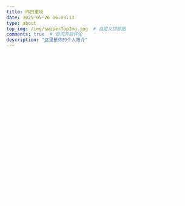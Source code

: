 ```yaml
---
title: 昨日重现
date: 2025-05-26 16:03:13
type: about
top_img: /img/swiperTopImg.jpg  # 自定义顶部图
comments: true  # 是否开启评论
description: "这里是你的个人简介"
---
```


<style>
/* 瀑布流样式 */
.waterfall-container {
  width: 100%;
  max-width: 1200px;
  margin: 0 auto;
  padding: 20px;
  box-sizing: border-box;
}

.waterfall-grid {
  position: relative;
  width: 100%;
}

.waterfall-item {
  background: rgba(255, 255, 255, 0.1);
  border-radius: 12px;
  overflow: hidden;
  box-shadow: 0 8px 32px rgba(0, 0, 0, 0.1);
  backdrop-filter: blur(10px);
  border: 2px solid transparent;
  transition: all 0.6s cubic-bezier(0.25, 0.46, 0.45, 0.94);
  opacity: 0;
  transform: translateY(80px) scale(0.8) rotateX(15deg);
  position: absolute;
  cursor: pointer;
  visibility: hidden; /* 初始隐藏，防止未定位时显示 */
}

.waterfall-item.visible {
  opacity: 1;
  transform: translateY(0) scale(1) rotateX(0deg);
  visibility: visible; /* 定位完成后显示 */
  box-shadow: 0 25px 50px rgba(0, 0, 0, 0.3),
              0 0 0 2px rgba(135, 206, 250, 0.5),
              0 0 0 4px rgba(0, 255, 127, 0.4);
  animation: colorfulGlow 0.8s ease-out;
}

@keyframes colorfulGlow {
  0% {
    box-shadow: 0 8px 32px rgba(0, 0, 0, 0.1),
                0 0 0 0px rgba(135, 206, 250, 0),
                0 0 0 0px rgba(0, 255, 127, 0);
  }
  50% {
    box-shadow: 0 25px 50px rgba(0, 0, 0, 0.3),
                0 0 0 3px rgba(135, 206, 250, 0.8),
                0 0 0 6px rgba(0, 255, 127, 0.7);
  }
  100% {
    box-shadow: 0 25px 50px rgba(0, 0, 0, 0.3),
                0 0 0 2px rgba(135, 206, 250, 0.5),
                0 0 0 4px rgba(0, 255, 127, 0.4);
  }
}

.waterfall-item.positioned {
  visibility: visible; /* 定位完成后立即显示 */
}

.waterfall-item:hover {
  transform: translateY(-5px) scale(1.05);
  box-shadow: 0 30px 60px rgba(0, 0, 0, 0.4),
              0 0 0 3px rgba(135, 206, 250, 0.8),
              0 0 0 6px rgba(0, 255, 127, 0.7);
  border: 2px solid transparent;
  background: linear-gradient(rgba(255, 255, 255, 0.1), rgba(255, 255, 255, 0.1)) padding-box,
              linear-gradient(135deg, #87ceeb, #00ff7f, #87ceeb) border-box;
}

.waterfall-item img {
  width: 100%;
  height: auto;
  display: block;
  transition: transform 0.3s ease;
}

.waterfall-item:hover img {
  transform: scale(1.08);
}

/* 移除文字遮罩层，只保留图片放大效果 */

/* 加载动画 */
.loading-indicator, .load-more-indicator {
  text-align: center;
  padding: 40px;
  color: rgba(255, 255, 255, 0.7);
  font-size: 16px;
}

.loading-spinner {
  display: inline-block;
  width: 40px;
  height: 40px;
  border: 3px solid rgba(255, 255, 255, 0.3);
  border-radius: 50%;
  border-top-color: rgba(255, 255, 255, 0.8);
  animation: spin 1s ease-in-out infinite;
  margin-bottom: 10px;
}

/* 进度指示器样式 */
.progress-indicator {
  background: rgba(0, 0, 0, 0.8);
  border-radius: 12px;
  padding: 15px 20px;
  backdrop-filter: blur(10px);
  border: 1px solid rgba(255, 255, 255, 0.1);
  transition: all 0.3s ease;
  opacity: 0;
  font-size: 14px;
  color: rgba(255, 255, 255, 0.9);
  margin: 15px auto;
  max-width: 400px;
  text-align: center;
}

.progress-text {
  margin-bottom: 8px;
  text-align: center;
}

.progress-bar {
  width: 100%;
  height: 4px;
  background: rgba(255, 255, 255, 0.2);
  border-radius: 2px;
  overflow: hidden;
}

.progress-fill {
  height: 100%;
  background: linear-gradient(90deg, #00f5ff, #0080ff);
  border-radius: 2px;
  transition: width 0.3s ease;
  width: 0%;
}

@keyframes spin {
  to {
    transform: rotate(360deg);
  }
}

/* 浮现动画变体 */
.waterfall-item:nth-child(odd) {
  animation-delay: 0.1s;
}

.waterfall-item:nth-child(even) {
  animation-delay: 0.2s;
}

.waterfall-item:nth-child(3n) {
  animation-delay: 0.3s;
}

/* 空状态提示样式 */
.empty-state {
  text-align: center;
  padding: 60px 20px;
  color: rgba(255, 255, 255, 0.7);
  font-size: 16px;
  background: rgba(255, 255, 255, 0.05);
  border: 1px solid rgba(255, 255, 255, 0.1);
  border-radius: 12px;
  margin: 20px 0;
}

.empty-state-icon {
  font-size: 48px;
  margin-bottom: 20px;
  opacity: 0.5;
}

.upload-area {
  border: 2px dashed rgba(255, 255, 255, 0.3);
  border-radius: 12px;
  padding: 40px;
  text-align: center;
  margin: 20px 0;
  transition: all 0.3s ease;
  cursor: pointer;
}

.upload-area:hover {
  border-color: rgba(255, 255, 255, 0.5);
  background: rgba(255, 255, 255, 0.05);
}

.upload-area.dragover {
  border-color: rgba(255, 255, 255, 0.8);
  background: rgba(255, 255, 255, 0.1);
}

/* 移动端适配 - 保持两列布局 */
@media (max-width: 768px) {
  .waterfall-container {
    padding: 15px;
  }

  .waterfall-item {
    border-radius: 8px;
  }

  .waterfall-item:hover {
    transform: translateY(-3px) scale(1.04);
  }

  .progress-indicator {
    margin: 10px;
    font-size: 12px;
    padding: 12px 15px;
  }

  .preload-indicator {
    margin: 10px;
  }
}

@media (max-width: 480px) {
  .waterfall-container {
    padding: 10px;
  }

  .waterfall-item {
    border-radius: 6px;
  }

  .waterfall-item:hover {
    transform: translateY(-2px) scale(1.03);
  }
}

/* 滚动条美化 */
::-webkit-scrollbar {
  width: 8px;
}

::-webkit-scrollbar-track {
  background: rgba(255, 255, 255, 0.1);
  border-radius: 4px;
}

::-webkit-scrollbar-thumb {
  background: rgba(255, 255, 255, 0.3);
  border-radius: 4px;
}

::-webkit-scrollbar-thumb:hover {
  background: rgba(255, 255, 255, 0.5);
}

/* 优化滚动性能 */
html {
  scroll-behavior: auto; /* 确保不会有意外的平滑滚动 */
}

body {
  -webkit-overflow-scrolling: touch; /* iOS 滚动优化 */
  overscroll-behavior: auto; /* 允许原生滚动行为 */
}

.waterfall-container {
  -webkit-overflow-scrolling: touch; /* iOS 滚动优化 */
  overscroll-behavior: auto; /* 允许原生滚动行为 */
  contain: layout style paint; /* CSS containment 优化 */
}

/* 图片加载优化 */
.waterfall-item img {
  will-change: transform; /* 提示浏览器优化变换 */
  content-visibility: auto; /* 内容可见性优化 */
  contain: layout style paint; /* CSS containment */
}

/* 预加载提示 */
.preload-indicator {
  background: rgba(0, 0, 0, 0.8);
  color: white;
  padding: 8px 12px;
  border-radius: 6px;
  font-size: 12px;
  opacity: 0;
  visibility: hidden;
  transition: all 0.3s ease;
  backdrop-filter: blur(10px);
  border: 1px solid rgba(255, 255, 255, 0.1);
  margin: 10px auto;
  max-width: 300px;
  text-align: center;
}

.preload-indicator.visible {
  opacity: 1;
  visibility: visible;
}
</style>

<div class="waterfall-container">
  <div style="text-align: center; margin-bottom: 20px; color: rgba(255, 255, 255, 0.8); font-size: 18px; font-weight: 500;">
    📸 本功能仍为beta测试版，欢迎大家在评论区提意见
  </div>
  
  <div style="text-align: center; margin-bottom: 15px;">
    <button id="clearCacheBtn" style="background: rgba(255, 255, 255, 0.1); border: 1px solid rgba(255, 255, 255, 0.3); color: rgba(255, 255, 255, 0.8); padding: 8px 16px; border-radius: 6px; cursor: pointer; font-size: 14px; transition: all 0.3s ease;" onmouseover="this.style.background='rgba(255, 255, 255, 0.2)'" onmouseout="this.style.background='rgba(255, 255, 255, 0.1)'">
      🗑️ 清除图片缓存
    </button>
    <span id="cacheStatus" style="margin-left: 15px; font-size: 12px; color: rgba(255, 255, 255, 0.6);"></span>
  </div>
  
  <!-- 进度指示器放在清除按钮和图片之间 -->
  <div class="progress-indicator" id="progressIndicator">
    <div class="progress-text">已加载 <span id="loadedCount">0</span> / <span id="totalCount">0</span> 张图片</div>
    <div class="cache-text" id="cacheText" style="font-size: 12px; opacity: 0.8; margin-top: 4px;"></div>
    <div class="progress-bar">
      <div class="progress-fill" id="progressFill"></div>
    </div>
  </div>

  <div class="preload-indicator" id="preloadIndicator">
    🚀 预加载中...
  </div>
  
  <div class="upload-area" id="uploadArea" style="display: none;">
    <div style="color: rgba(255, 255, 255, 0.7); margin-bottom: 10px;">
      📁 将图片拖拽到这里或点击选择图片
    </div>
    <div style="font-size: 14px; color: rgba(255, 255, 255, 0.5);">
      支持 JPG、PNG、GIF、WebP 格式
    </div>
    <input type="file" id="fileInput" multiple accept="image/*" style="display: none;">
  </div>
  
  <div class="waterfall-grid" id="waterfallGrid">
    <!-- 图片将通过JavaScript动态加载 -->
  </div>
  
  <div class="loading-indicator" id="loadingIndicator">
    <div class="loading-spinner"></div>
    <div>正在扫描图片文件...本功能为测试功能数据加载较慢请耐心等待一分钟左右</div>
  </div>
</div>

<script>
// 配置参数
const config = {
  // 图片文件夹路径（相对于当前页面）
  imageFolderPath: '/swiper/images/',
  // 支持的图片格式
  supportedFormats: ['jpg', 'jpeg', 'png', 'gif', 'webp', 'bmp', 'svg'],
  loadDelay: 100, // 增加加载间隔到100ms，减少并发压力
  concurrentLoads: 4, // 减少并发数量到4，避免浏览器限制
  preloadCount: 5, // 减少预加载数量到5
  imageTimeout: 8000, // 增加单图超时到8秒
  batchTimeout: 15000, // 增加批次超时到15秒
  observerOptions: {
    threshold: 0.1, // 降低阈值，更早触发显示
    rootMargin: '50px' // 增加边距，提前加载
  },
  // 缓存配置
  cache: {
    dbName: 'SwiperImageCache',
    dbVersion: 1,
    storeName: 'images',
    maxCacheSize: 100 * 1024 * 1024, // 100MB缓存限制
    cacheExpiry: 7 * 24 * 60 * 60 * 1000 // 7天过期
  }
};

document.addEventListener('DOMContentLoaded', function() {
  const grid = document.getElementById('waterfallGrid');
  const loadingIndicator = document.getElementById('loadingIndicator');
  const progressIndicator = document.getElementById('progressIndicator');
  const uploadArea = document.getElementById('uploadArea');
  const fileInput = document.getElementById('fileInput');
  let loadedCount = 0;
  let currentImages = [];
  let allImages = []; // 存储所有图片
  let currentBatch = 0; // 当前批次
  let isLoading = false; // 是否正在加载
  let columnHeights = [0, 0]; // 两列的高度
  const BATCH_SIZE = 20; // 减少每批数量，增加并发
  let activeLoads = 0; // 当前活跃的加载任务数
  let loadQueue = []; // 加载队列
  let preloadedImages = new Map(); // 预加载的图片缓存
  const getGap = () => window.innerWidth <= 480 ? 10 : (window.innerWidth <= 768 ? 12 : 15);
  const columnWidth = () => (grid.offsetWidth - getGap()) / 2; // 计算列宽
  let imageCache = null; // IndexedDB 缓存实例
  let cacheStats = { total: 0, cached: 0, remaining: 0 }; // 缓存统计

  // IndexedDB 缓存管理器
  class ImageCacheManager {
    constructor() {
      this.db = null;
      this.ready = false;
    }

    async init() {
      try {
        const request = indexedDB.open(config.cache.dbName, config.cache.dbVersion);
        
        request.onerror = () => {
          console.warn('IndexedDB 初始化失败，将使用内存缓存');
          this.ready = false;
        };

        request.onupgradeneeded = (event) => {
          const db = event.target.result;
          if (!db.objectStoreNames.contains(config.cache.storeName)) {
            const store = db.createObjectStore(config.cache.storeName, { keyPath: 'url' });
            store.createIndex('timestamp', 'timestamp', { unique: false });
          }
        };

        this.db = await new Promise((resolve, reject) => {
          request.onsuccess = () => {
            resolve(request.result);
          };
          request.onerror = () => reject(request.error);
        });

        this.ready = true;
        console.log('🗄️ IndexedDB 缓存初始化成功');
        
        // 清理过期缓存
        await this.cleanExpiredCache();
        
      } catch (error) {
        console.warn('IndexedDB 不可用，使用内存缓存:', error);
        this.ready = false;
      }
    }

    async get(url) {
      if (!this.ready || !this.db) return null;
      
      try {
        const transaction = this.db.transaction([config.cache.storeName], 'readonly');
        const store = transaction.objectStore(config.cache.storeName);
        const request = store.get(url);
        
        const result = await new Promise((resolve) => {
          request.onsuccess = () => resolve(request.result);
          request.onerror = () => resolve(null);
        });

        if (result) {
          // 检查是否过期
          const now = Date.now();
          if (now - result.timestamp > config.cache.cacheExpiry) {
            await this.delete(url);
            return null;
          }
          console.log(`📦 从缓存加载图片: ${url.split('/').pop()}`);
          return result.blob;
        }
        
        return null;
      } catch (error) {
        console.warn('缓存读取失败:', error);
        return null;
      }
    }

    async set(url, blob) {
      if (!this.ready || !this.db) return false;
      
      try {
        // 检查缓存大小限制
        await this.checkCacheSize();
        
        const transaction = this.db.transaction([config.cache.storeName], 'readwrite');
        const store = transaction.objectStore(config.cache.storeName);
        
        const cacheItem = {
          url: url,
          blob: blob,
          timestamp: Date.now(),
          size: blob.size
        };
        
        await new Promise((resolve, reject) => {
          const request = store.put(cacheItem);
          request.onsuccess = () => resolve();
          request.onerror = () => reject(request.error);
        });
        
        console.log(`💾 图片已缓存: ${url.split('/').pop()} (${(blob.size / 1024).toFixed(1)}KB)`);
        return true;
      } catch (error) {
        console.warn('缓存写入失败:', error);
        return false;
      }
    }

    async delete(url) {
      if (!this.ready || !this.db) return;
      
      try {
        const transaction = this.db.transaction([config.cache.storeName], 'readwrite');
        const store = transaction.objectStore(config.cache.storeName);
        await new Promise((resolve) => {
          const request = store.delete(url);
          request.onsuccess = () => resolve();
          request.onerror = () => resolve();
        });
      } catch (error) {
        console.warn('缓存删除失败:', error);
      }
    }

    async checkCacheSize() {
      if (!this.ready || !this.db) return;
      
      try {
        const transaction = this.db.transaction([config.cache.storeName], 'readonly');
        const store = transaction.objectStore(config.cache.storeName);
        const request = store.getAll();
        
        const items = await new Promise((resolve) => {
          request.onsuccess = () => resolve(request.result || []);
          request.onerror = () => resolve([]);
        });

        const totalSize = items.reduce((sum, item) => sum + (item.size || 0), 0);
        
        if (totalSize > config.cache.maxCacheSize) {
          console.log(`🧹 缓存超限 (${(totalSize / 1024 / 1024).toFixed(1)}MB)，开始清理...`);
          
          // 按时间戳排序，删除最旧的项目
          items.sort((a, b) => a.timestamp - b.timestamp);
          
          let cleanedSize = 0;
          const targetSize = config.cache.maxCacheSize * 0.8; // 清理到80%
          
          for (const item of items) {
            if (totalSize - cleanedSize <= targetSize) break;
            
            await this.delete(item.url);
            cleanedSize += item.size || 0;
          }
          
          console.log(`✅ 清理完成，释放 ${(cleanedSize / 1024 / 1024).toFixed(1)}MB 空间`);
        }
      } catch (error) {
        console.warn('缓存大小检查失败:', error);
      }
    }

    async cleanExpiredCache() {
      if (!this.ready || !this.db) return;
      
      try {
        const transaction = this.db.transaction([config.cache.storeName], 'readwrite');
        const store = transaction.objectStore(config.cache.storeName);
        const index = store.index('timestamp');
        
        const now = Date.now();
        const expiredBefore = now - config.cache.cacheExpiry;
        
        const range = IDBKeyRange.upperBound(expiredBefore);
        const request = index.openCursor(range);
        
        let cleanedCount = 0;
        await new Promise((resolve) => {
          request.onsuccess = (event) => {
            const cursor = event.target.result;
            if (cursor) {
              cursor.delete();
              cleanedCount++;
              cursor.continue();
            } else {
              resolve();
            }
          };
          request.onerror = () => resolve();
        });
        
        if (cleanedCount > 0) {
          console.log(`🧹 清理了 ${cleanedCount} 个过期缓存项`);
        }
      } catch (error) {
        console.warn('过期缓存清理失败:', error);
      }
    }

    async getCacheStats(urls) {
      if (!this.ready || !this.db) {
        return { total: urls.length, cached: 0, remaining: urls.length };
      }
      
      try {
        const transaction = this.db.transaction([config.cache.storeName], 'readonly');
        const store = transaction.objectStore(config.cache.storeName);
        
        let cachedCount = 0;
        const now = Date.now();
        
        for (const url of urls) {
          const request = store.get(url);
          const result = await new Promise((resolve) => {
            request.onsuccess = () => resolve(request.result);
            request.onerror = () => resolve(null);
          });
          
          if (result && (now - result.timestamp <= config.cache.cacheExpiry)) {
            cachedCount++;
          }
        }
        
        return {
          total: urls.length,
          cached: cachedCount,
          remaining: urls.length - cachedCount
        };
      } catch (error) {
        console.warn('缓存统计失败:', error);
        return { total: urls.length, cached: 0, remaining: urls.length };
      }
    }
  }

  // 创建Intersection Observer用于监听元素进入视口
  const observer = new IntersectionObserver((entries) => {
    entries.forEach(entry => {
      const item = entry.target;
      
      if (entry.isIntersecting) {
        // 进入视口，添加浮现动画
        if (!item.classList.contains('visible')) {
          // 随机延迟，让图片逐个浮现
          const delay = Math.random() * 300 + 50; // 50-350ms 随机延迟
          
          setTimeout(() => {
            item.classList.add('visible');
            console.log(`🎬 图片浮现显示，延迟: ${delay.toFixed(0)}ms`);
          }, delay);
        }
      } else {
        // 离开视口，重置状态准备下次动画
        if (item.classList.contains('visible')) {
          // 检查是否完全离开视口
          const rect = item.getBoundingClientRect();
          const isCompletelyOut = rect.bottom < -50 || rect.top > window.innerHeight + 50;
          
          if (isCompletelyOut) {
            item.classList.remove('visible');
            console.log(`👻 图片离开视口，重置状态`);
          }
        }
      }
    });
  }, {
    threshold: 0.1,
    rootMargin: '100px' // 增加触发区域，提前开始动画
  });

  // 尝试自动读取本地图片文件夹
  async function loadLocalImages() {
    try {
      // 优先尝试读取自动生成的图片列表
      const autoResponse = await fetch('/swiper/images-auto.json');
      if (autoResponse.ok) {
        const imageList = await autoResponse.json();
        if (imageList.length > 0) {
          console.log('使用自动扫描的图片列表:', imageList);
          return imageList.map(filename => config.imageFolderPath + filename);
        }
      }
    } catch (error) {
      console.log('无法读取自动生成的图片列表，尝试手动配置...');
    }

    try {
      // 备用：尝试读取手动配置的images.json文件
      const response = await fetch('/swiper/images.json');
      if (response.ok) {
        const imageList = await response.json();
        if (imageList.length > 0) {
          console.log('使用手动配置的图片列表:', imageList);
          return imageList.map(filename => config.imageFolderPath + filename);
        }
      }
    } catch (error) {
      console.log('无法读取手动配置的images.json，尝试其他方法...');
    }

    // 最后备用：尝试常见的图片文件名
    const commonNames = [
      '1.jpg', '2.jpg', '3.jpg', '4.jpg', '5.jpg',
      '1.png', '2.png', '3.png', '4.png', '5.png',
      'image1.jpg', 'image2.jpg', 'image3.jpg',
      'photo1.jpg', 'photo2.jpg', 'photo3.jpg',
      'pic1.jpg', 'pic2.jpg', 'pic3.jpg'
    ];

    const validImages = [];
    for (const name of commonNames) {
      try {
        const testUrl = config.imageFolderPath + name;
        const response = await fetch(testUrl, { method: 'HEAD' });
        if (response.ok) {
          validImages.push(testUrl);
        }
      } catch (error) {
        // 忽略错误，继续检查下一个
      }
    }

    return validImages.length > 0 ? validImages : null;
  }

  // 数组随机打乱函数
  function shuffleArray(array) {
    const shuffled = [...array];
    for (let i = shuffled.length - 1; i > 0; i--) {
      const j = Math.floor(Math.random() * (i + 1));
      [shuffled[i], shuffled[j]] = [shuffled[j], shuffled[i]];
    }
    return shuffled;
  }

  // 带缓存的图片预加载
  async function preloadImageWithCache(src) {
    if (preloadedImages.has(src)) {
      return preloadedImages.get(src);
    }

    try {
      // 首先尝试从缓存获取
      if (imageCache && imageCache.ready) {
        const cachedBlob = await imageCache.get(src);
        if (cachedBlob) {
          const img = new Image();
          const objectUrl = URL.createObjectURL(cachedBlob);
          
          return new Promise((resolve, reject) => {
            img.onload = () => {
              // 不要立即释放 objectUrl，因为图片可能还在使用
              img.setAttribute('data-object-url', objectUrl);
              preloadedImages.set(src, img);
              resolve(img);
            };
            img.onerror = () => {
              URL.revokeObjectURL(objectUrl);
              reject(new Error(`Cached image load failed: ${src}`));
            };
            img.src = objectUrl;
          });
        }
      }

      // 缓存中没有，从网络加载
      const response = await fetch(src);
      if (!response.ok) {
        throw new Error(`HTTP ${response.status}: ${response.statusText}`);
      }

      const blob = await response.blob();
      
      // 保存到缓存
      if (imageCache && imageCache.ready) {
        await imageCache.set(src, blob);
      }

      // 创建图片对象
      const img = new Image();
      const objectUrl = URL.createObjectURL(blob);
      
      return new Promise((resolve, reject) => {
        img.onload = () => {
          img.setAttribute('data-object-url', objectUrl);
          preloadedImages.set(src, img);
          resolve(img);
        };
        img.onerror = () => {
          URL.revokeObjectURL(objectUrl);
          reject(new Error(`Network image load failed: ${src}`));
        };
        img.src = objectUrl;
      });

    } catch (error) {
      console.warn(`图片预加载失败: ${src}`, error);
      throw error;
    }
  }

  // 清理对象URL（在图片不再需要时调用）
  function cleanupImageUrl(img) {
    const objectUrl = img.getAttribute('data-object-url');
    if (objectUrl && objectUrl.startsWith('blob:')) {
      URL.revokeObjectURL(objectUrl);
      img.removeAttribute('data-object-url');
    }
  }

  // 并发加载管理器
  function processLoadQueue() {
    while (loadQueue.length > 0 && activeLoads < config.concurrentLoads) {
      const task = loadQueue.shift();
      activeLoads++;
      
      task().finally(() => {
        activeLoads--;
        processLoadQueue(); // 继续处理队列
      });
    }
  }

  // 添加加载任务到队列
  function addToLoadQueue(loadTask) {
    loadQueue.push(loadTask);
    processLoadQueue();
  }

  // 创建图片元素（使用预加载）
  function createImageItem(src, index, filename = '', onLoadCallback = null) {
    const item = document.createElement('div');
    item.className = 'waterfall-item';
    
    const img = document.createElement('img');
    img.alt = filename || `图片 ${index + 1}`;
    img.loading = 'eager'; // 改为eager加载，因为我们有并发控制
    
    item.appendChild(img);

    // 添加超时处理
    let loadTimeout;
    let hasLoaded = false;

    const handleLoadComplete = (success = true) => {
      if (hasLoaded) return; // 防止重复调用
      hasLoaded = true;
      
      if (loadTimeout) {
        clearTimeout(loadTimeout);
      }
      
      if (success) {
        console.log(`✅ 图片 ${index + 1} (${filename}) 加载成功`);
      } else {
        console.warn(`❌ 图片 ${index + 1} (${filename}) 加载失败或超时`);
      }
      
      // 调用回调函数
      if (onLoadCallback) {
        onLoadCallback();
      }
    };

    // 使用预加载的图片或直接加载
    const loadImage = async () => {
      try {
        let preloadedImg;
        
        // 使用带缓存的预加载
        preloadedImg = await preloadImageWithCache(src);
        const cacheStatus = preloadedImg.getAttribute('data-object-url') ? '(缓存)' : '(网络)';
        console.log(`📥 加载图片 ${index + 1} ${cacheStatus}: ${filename}`);
        
        // 设置图片源（如果使用缓存，src 已经是 blob URL）
        if (preloadedImg.getAttribute('data-object-url')) {
          img.src = preloadedImg.src;
        } else {
          img.src = src;
        }
        
        // 图片源已在上面设置
        
        // 确保容器有宽度再进行定位
        if (grid.offsetWidth > 0) {
          positionItem(item, preloadedImg);
        } else {
          // 如果容器宽度为0，等待一下再重试
          setTimeout(() => {
            if (grid.offsetWidth > 0) {
              positionItem(item, preloadedImg);
            } else {
              console.warn(`容器宽度为0，无法定位图片: ${src}`);
              // 使用默认布局，并直接显示
              item.style.position = 'relative';
              item.style.width = '100%';
              item.style.marginBottom = '15px';
              item.classList.add('positioned');
              item.classList.add('visible'); // 直接显示，不依赖Observer
              console.log(`🎬 图片使用默认布局并直接显示: ${filename}`);
            }
          }, 100);
        }
        
        handleLoadComplete(true);
      } catch (error) {
        console.warn(`图片加载失败: ${src}`, error);
        item.style.display = 'none';
        handleLoadComplete(false);
      }
    };

    // 设置超时处理（增加到配置的超时时间）
    loadTimeout = setTimeout(() => {
      if (!hasLoaded) {
        console.warn(`⏰ 图片加载超时(${config.imageTimeout}ms): ${src}`);
        item.style.display = 'none';
        handleLoadComplete(false);
      }
    }, config.imageTimeout);

    // 添加点击事件
    item.addEventListener('click', () => {
      openImageModal(src, index, filename);
    });

    // 开始加载
    loadImage();

    return item;
  }

  // 修改定位函数，支持预加载的图片对象
  function positionItem(item, imgElement) {
    const containerWidth = grid.offsetWidth;
    if (containerWidth <= 0) {
      console.warn('容器宽度为0，延迟定位');
      setTimeout(() => positionItem(item, imgElement), 100);
      return;
    }

    const width = columnWidth();
    const gap = getGap();
    
    // 如果传入的是预加载的图片对象，使用其尺寸
    const naturalWidth = imgElement.naturalWidth || imgElement.width;
    const naturalHeight = imgElement.naturalHeight || imgElement.height;
    
    if (naturalWidth && naturalHeight && width > 0) {
      const aspectRatio = naturalHeight / naturalWidth;
      const height = width * aspectRatio;
      
      // 找到较短的列
      const shortestColumn = columnHeights[0] <= columnHeights[1] ? 0 : 1;
      
      // 设置图片位置和大小
      item.style.position = 'absolute';
      item.style.width = width + 'px';
      item.style.height = height + 'px';
      item.style.left = shortestColumn * (width + gap) + 'px';
      item.style.top = columnHeights[shortestColumn] + 'px';
      
      // 标记为已定位，可以显示
      item.classList.add('positioned');
      
      // 更新列高度
      columnHeights[shortestColumn] += height + gap;
      
      console.log(`📍 定位图片: 列${shortestColumn}, 位置(${shortestColumn * (width + gap)}, ${columnHeights[shortestColumn] - height - gap}), 尺寸(${width}x${height})`);
    } else {
      console.warn('无法获取图片尺寸或宽度为0，使用默认布局');
      item.style.position = 'relative';
      item.style.width = '100%';
      item.style.marginBottom = '15px';
      item.classList.add('positioned');
    }
  }

  // 更新网格容器高度
  function updateGridHeight() {
    const maxHeight = Math.max(...columnHeights);
    if (maxHeight > 0) {
      grid.style.height = maxHeight + 'px';
      console.log(`📏 更新容器高度: ${maxHeight}px`);
    } else {
      // 如果计算高度为0，使用实际内容高度
      const items = grid.querySelectorAll('.waterfall-item.positioned');
      if (items.length > 0) {
        let actualMaxHeight = 0;
        items.forEach(item => {
          const itemBottom = item.offsetTop + item.offsetHeight;
          if (itemBottom > actualMaxHeight) {
            actualMaxHeight = itemBottom;
          }
        });
        if (actualMaxHeight > 0) {
          grid.style.height = (actualMaxHeight + 20) + 'px'; // 添加一些底部间距
          console.log(`📏 使用实际内容高度: ${actualMaxHeight + 20}px`);
        }
      }
    }
  }

  // 重置瀑布流布局
  function resetLayout() {
    columnHeights = [0, 0];
    grid.style.height = 'auto';
  }

  // 触发所有图片的可见性动画
  function triggerVisibilityAnimation() {
    const items = grid.querySelectorAll('.waterfall-item.positioned');
    console.log(`🎬 设置可见性监听，共 ${items.length} 个已定位的图片`);
    
    items.forEach((item, index) => {
      // 检查图片是否已经可见
      if (item.classList.contains('visible')) {
        return; // 已经可见，跳过
      }
      
      // 为所有图片设置Observer监听，让它们都有浮现动画
      observer.observe(item);
      console.log(`👀 设置监听: 图片 ${index}`);
    });
  }

  // 触发新加载图片的动画
  function triggerNewItemsAnimation(startIndex) {
    const allItems = grid.querySelectorAll('.waterfall-item.positioned');
    const newItems = Array.from(allItems).slice(startIndex);
    
    console.log(`🎬 设置新图片监听，从索引 ${startIndex} 开始，共 ${newItems.length} 个新图片`);
    
    newItems.forEach((item, index) => {
      // 检查图片是否已经可见
      if (item.classList.contains('visible')) {
        return; // 已经可见，跳过
      }
      
      // 为所有新图片设置Observer监听，让它们都有浮现动画
      observer.observe(item);
      console.log(`👀 设置新图片监听: 索引 ${startIndex + index}`);
    });
  }

  // 分批加载图片（优化版 + 随机化 + 缓存）
  async function loadImages(imageList) {
    // 随机打乱图片顺序
    const randomizedImages = shuffleArray(imageList);
    console.log(`🎲 图片列表已随机打乱: ${randomizedImages.length} 张图片`);
    
    allImages = randomizedImages;
    currentBatch = 0;
    loadedCount = 0;
    activeLoads = 0;
    loadQueue = [];
    grid.innerHTML = ''; // 清空现有内容
    resetLayout(); // 重置布局

    if (randomizedImages.length === 0) {
      showEmptyState();
      hideLoadingIndicator();
      return;
    }

    // 获取缓存统计
    if (imageCache && imageCache.ready) {
      cacheStats = await imageCache.getCacheStats(randomizedImages);
      console.log(`📊 缓存统计: ${cacheStats.cached}/${cacheStats.total} 张图片已缓存，需要加载 ${cacheStats.remaining} 张`);
      
      // 更新加载提示
      const loadingText = loadingIndicator.querySelector('div:last-child');
      if (loadingText) {
        loadingText.textContent = `正在加载图片...已缓存 ${cacheStats.cached} 张，需下载 ${cacheStats.remaining} 张`;
      }
    }

    console.log(`🚀 开始加载 ${randomizedImages.length} 张图片，并发数: ${config.concurrentLoads}`);

    // 显示进度指示器（当图片数量大于1批时）
    if (randomizedImages.length > BATCH_SIZE) {
      showProgressIndicator();
      updateProgress();
    }

    // 预加载前几张图片
    preloadInitialImages(randomizedImages);

    // 加载第一批图片
    loadNextBatch();
  }

  // 预加载初始图片
  async function preloadInitialImages(imageList) {
    const preloadList = imageList.slice(0, config.preloadCount);
    console.log(`🔄 开始预加载前 ${preloadList.length} 张图片`);
    
    // 显示预加载指示器
    const preloadIndicator = document.getElementById('preloadIndicator');
    if (preloadIndicator && preloadList.length > 0) {
      preloadIndicator.textContent = `🚀 预加载中... 0/${preloadList.length}`;
      preloadIndicator.classList.add('visible');
    }
    
    let completedCount = 0;
    const preloadPromises = preloadList.map(async (src, index) => {
      try {
        await preloadImageWithCache(src);
        completedCount++;
        console.log(`✅ 预加载完成: 图片 ${index + 1}`);
        
        // 更新预加载指示器
        if (preloadIndicator) {
          preloadIndicator.textContent = `🚀 预加载中... ${completedCount}/${preloadList.length}`;
        }
      } catch (error) {
        completedCount++;
        console.warn(`❌ 预加载失败: 图片 ${index + 1}`, error);
        
        // 即使失败也要更新计数
        if (preloadIndicator) {
          preloadIndicator.textContent = `🚀 预加载中... ${completedCount}/${preloadList.length}`;
        }
      }
    });

    // 并发预加载，但不等待全部完成
    Promise.allSettled(preloadPromises).then(() => {
      console.log(`�� 预加载阶段完成`);
      
      // 隐藏预加载指示器
      if (preloadIndicator) {
        preloadIndicator.textContent = `✅ 预加载完成`;
        setTimeout(() => {
          preloadIndicator.classList.remove('visible');
        }, 1500);
      }
    });
  }

  // 加载下一批图片（并发优化版）
  function loadNextBatch() {
    if (isLoading || currentBatch * BATCH_SIZE >= allImages.length) {
      return;
    }

    isLoading = true;
    const startIndex = currentBatch * BATCH_SIZE;
    const endIndex = Math.min(startIndex + BATCH_SIZE, allImages.length);
    const batchImages = allImages.slice(startIndex, endIndex);
    
    console.log(`🚀 开始并发加载第 ${currentBatch + 1} 批图片: ${startIndex + 1}-${endIndex} (共 ${allImages.length} 张)`);
    
    // 更新加载提示（仅在第一批时显示主加载指示器）
    if (currentBatch === 0) {
      const loadingText = loadingIndicator.querySelector('div:last-child');
      if (loadingText) {
        loadingText.textContent = `正在并发加载第 ${currentBatch + 1} 批图片 (${startIndex + 1}-${endIndex}/${allImages.length})...`;
      }
    }

    let batchLoadedCount = 0;
    
    // 设置批次超时机制
    const batchTimeout = setTimeout(() => {
      if (batchLoadedCount < batchImages.length) {
        console.warn(`⚠️ 批次 ${currentBatch + 1} 加载超时(${config.batchTimeout}ms)，强制完成。已加载 ${batchLoadedCount}/${batchImages.length} 张`);
        
        // 强制完成当前批次
        currentBatch++;
        isLoading = false;
        
        // 更新容器高度并触发显示动画
        setTimeout(() => {
          updateGridHeight();
          triggerVisibilityAnimation();
        }, 200);
        
        // 继续加载下一批
        if (currentBatch * BATCH_SIZE < allImages.length) {
          setTimeout(() => {
            loadNextBatch();
          }, 500);
        } else {
          console.log('🎉 所有图片加载完成（部分可能超时）！');
        }
      }
    }, config.batchTimeout);

    // 预加载下一批图片
    if (currentBatch * BATCH_SIZE + BATCH_SIZE < allImages.length) {
      const nextBatchStart = (currentBatch + 1) * BATCH_SIZE;
      const nextBatchEnd = Math.min(nextBatchStart + config.preloadCount, allImages.length);
      const nextBatchImages = allImages.slice(nextBatchStart, nextBatchEnd);
      
      console.log(`🔄 预加载下一批的前 ${nextBatchImages.length} 张图片`);
      nextBatchImages.forEach(src => {
        preloadImageWithCache(src).catch(() => {}); // 静默处理预加载错误
      });
    }
    
    // 使用并发队列加载当前批次
    batchImages.forEach((src, batchIndex) => {
      const globalIndex = startIndex + batchIndex;
      const filename = src.split('/').pop();
      
      // 添加到并发加载队列
      addToLoadQueue(async () => {
        return new Promise((resolve) => {
          // 延迟创建，避免同时创建太多DOM元素
          setTimeout(() => {
            const item = createImageItem(src, globalIndex, filename, () => {
              batchLoadedCount++;
              loadedCount++;
              
              console.log(`批次 ${currentBatch + 1}: 已加载 ${batchLoadedCount}/${batchImages.length} 张，总计 ${loadedCount}/${allImages.length} 张`);
              
              // 更新进度
              updateProgress();
              
              // 当前批次加载完成
              if (batchLoadedCount === batchImages.length) {
                // 清除批次超时定时器
                clearTimeout(batchTimeout);
                
                currentBatch++;
                isLoading = false;
                
                console.log(`✅ 第 ${currentBatch} 批图片加载完成！(${batchImages.length}张)`);
                
                // 如果是第一批，隐藏加载指示器并显示内容
                if (currentBatch === 1) {
                  hideLoadingIndicator();
                  // 强制更新高度，确保没有空白
                  setTimeout(() => {
                    updateGridHeight();
                    // 再次确保高度正确
                    setTimeout(() => {
                      updateGridHeight();
                      triggerVisibilityAnimation();
                      
                      // 备用机制：如果3秒后还有隐藏的图片，强制显示
                      setTimeout(() => {
                        const hiddenItems = grid.querySelectorAll('.waterfall-item.positioned:not(.visible)');
                        if (hiddenItems.length > 0) {
                          console.warn(`⚠️ 发现 ${hiddenItems.length} 个隐藏图片，强制显示`);
                          hiddenItems.forEach(item => {
                            item.classList.add('visible');
                          });
                        }
                      }, 3000);
                    }, 100);
                  }, 50);
                } else {
                  // 强制更新高度，确保没有空白
                  setTimeout(() => {
                    updateGridHeight();
                    // 再次确保高度正确
                    setTimeout(() => {
                      updateGridHeight();
                      triggerNewItemsAnimation(startIndex);
                    }, 100);
                  }, 50);
                }
                
                // 检查是否还有更多图片需要加载，如果有则自动继续加载
                if (currentBatch * BATCH_SIZE < allImages.length) {
                  console.log(`🔄 还有 ${allImages.length - currentBatch * BATCH_SIZE} 张图片待加载，继续自动加载...`);
                  // 短暂延迟后自动加载下一批
                  setTimeout(() => {
                    loadNextBatch();
                  }, 200);
                } else {
                  console.log('🎉 所有图片加载完成！');
                }
              }
              
              resolve();
            });
            grid.appendChild(item);
          }, batchIndex * config.loadDelay);
        });
      });
    });
  }

  // 显示空状态
  function showEmptyState() {
    const emptyDiv = document.createElement('div');
    emptyDiv.className = 'empty-state';
    emptyDiv.innerHTML = `
      <div class="empty-state-icon">📷</div>
      <div style="font-size: 18px; margin-bottom: 10px;">暂无图片</div>
      <div style="font-size: 14px; opacity: 0.7;">
        请将图片文件放入 images 文件夹，或使用下方上传功能
      </div>
    `;
    grid.appendChild(emptyDiv);
    
    // 显示上传区域
    uploadArea.style.display = 'block';
  }

  // 隐藏加载指示器
  function hideLoadingIndicator() {
    setTimeout(() => {
      loadingIndicator.style.opacity = '0';
      setTimeout(() => {
        loadingIndicator.style.display = 'none';
      }, 300);
    }, 500);
  }

  // 显示进度指示器
  function showProgressIndicator() {
    progressIndicator.style.display = 'block';
    setTimeout(() => {
      progressIndicator.style.opacity = '1';
    }, 10);
  }

  // 隐藏进度指示器
  function hideProgressIndicator() {
    progressIndicator.style.opacity = '0';
    setTimeout(() => {
      progressIndicator.style.display = 'none';
    }, 300);
  }

  // 更新进度
  function updateProgress() {
    const totalCount = allImages.length;
    const loadedCountSpan = document.getElementById('loadedCount');
    const totalCountSpan = document.getElementById('totalCount');
    const progressFill = document.getElementById('progressFill');
    const cacheText = document.getElementById('cacheText');
    
    if (loadedCountSpan) loadedCountSpan.textContent = loadedCount;
    if (totalCountSpan) totalCountSpan.textContent = totalCount;
    
    const percentage = totalCount > 0 ? (loadedCount / totalCount) * 100 : 0;
    if (progressFill) progressFill.style.width = percentage + '%';
    
    // 更新缓存信息
    if (cacheText && cacheStats.total > 0) {
      const cachePercentage = ((cacheStats.cached / cacheStats.total) * 100).toFixed(1);
      cacheText.textContent = `💾 ${cacheStats.cached} 张已缓存 (${cachePercentage}%) | 🌐 ${cacheStats.remaining} 张需下载`;
    }
    
    // 输出详细的进度信息
    console.log(`📊 进度更新: ${loadedCount}/${totalCount} (${percentage.toFixed(1)}%)`);
    
    // 当全部加载完成时，延迟隐藏进度指示器
    if (loadedCount >= totalCount && totalCount > 0) {
      console.log('🎯 所有图片加载完成，准备隐藏进度指示器');
      setTimeout(() => {
        hideProgressIndicator();
      }, 2000);
    }
  }

  // 处理文件上传
  function handleFiles(files) {
    const imageFiles = Array.from(files).filter(file => 
      file.type.startsWith('image/')
    );

    if (imageFiles.length === 0) {
      alert('请选择有效的图片文件！');
      return;
    }

    const imageUrls = [];
    let processedCount = 0;

    // 显示加载状态
    loadingIndicator.style.display = 'block';
    loadingIndicator.style.opacity = '1';
    loadingIndicator.querySelector('div:last-child').textContent = '正在处理上传的图片...';

    imageFiles.forEach((file, index) => {
      const reader = new FileReader();
      reader.onload = (e) => {
        imageUrls[index] = {
          src: e.target.result,
          name: file.name
        };
        processedCount++;
        
        if (processedCount === imageFiles.length) {
          // 所有文件都处理完成，加载图片
          const validUrls = imageUrls.filter(item => item);
          loadUploadedImages(validUrls);
          uploadArea.style.display = 'none'; // 隐藏上传区域
        }
      };
      reader.readAsDataURL(file);
    });
  }

  // 加载上传的图片
  function loadUploadedImages(imageData) {
    // 将上传的图片转换为URL格式
    const imageUrls = imageData.map(item => item.src);
    
    // 使用分批加载逻辑
    allImages = imageUrls;
    currentBatch = 0;
    loadedCount = 0;
    grid.innerHTML = ''; // 清空现有内容
    resetLayout(); // 重置布局

    // 显示加载指示器
    loadingIndicator.style.display = 'block';
    loadingIndicator.style.opacity = '1';
    
    // 开始分批加载
    loadNextBatch();
  }

  // 设置文件上传事件
  function setupFileUpload() {
    uploadArea.addEventListener('click', () => {
      fileInput.click();
    });

    fileInput.addEventListener('change', (e) => {
      handleFiles(e.target.files);
    });

    // 拖拽上传
    uploadArea.addEventListener('dragover', (e) => {
      e.preventDefault();
      uploadArea.classList.add('dragover');
    });

    uploadArea.addEventListener('dragleave', () => {
      uploadArea.classList.remove('dragover');
    });

    uploadArea.addEventListener('drop', (e) => {
      e.preventDefault();
      uploadArea.classList.remove('dragover');
      handleFiles(e.dataTransfer.files);
    });
  }

  // 设置缓存控制功能
  function setupCacheControls() {
    const clearCacheBtn = document.getElementById('clearCacheBtn');
    const cacheStatus = document.getElementById('cacheStatus');

    // 更新缓存状态显示
    const updateCacheStatus = async () => {
      if (imageCache && imageCache.ready && allImages.length > 0) {
        const stats = await imageCache.getCacheStats(allImages);
        const cacheSize = await getCacheSize();
        cacheStatus.textContent = `${stats.cached}/${stats.total} 张已缓存 (${cacheSize})`;
      } else {
        cacheStatus.textContent = '缓存未初始化';
      }
    };

    // 获取缓存大小
    const getCacheSize = async () => {
      if (!imageCache || !imageCache.ready || !imageCache.db) return '0KB';
      
      try {
        const transaction = imageCache.db.transaction([config.cache.storeName], 'readonly');
        const store = transaction.objectStore(config.cache.storeName);
        const request = store.getAll();
        
        const items = await new Promise((resolve) => {
          request.onsuccess = () => resolve(request.result || []);
          request.onerror = () => resolve([]);
        });

        const totalSize = items.reduce((sum, item) => sum + (item.size || 0), 0);
        
        if (totalSize < 1024) return `${totalSize}B`;
        if (totalSize < 1024 * 1024) return `${(totalSize / 1024).toFixed(1)}KB`;
        return `${(totalSize / 1024 / 1024).toFixed(1)}MB`;
      } catch (error) {
        return '未知';
      }
    };

    // 清除缓存按钮事件
    clearCacheBtn.addEventListener('click', async () => {
      if (!imageCache || !imageCache.ready) {
        alert('缓存系统未初始化');
        return;
      }

      const confirmed = confirm('确定要清除所有图片缓存吗？这将删除本地存储的所有图片数据。');
      if (!confirmed) return;

      try {
        clearCacheBtn.textContent = '🔄 清除中...';
        clearCacheBtn.disabled = true;

        // 删除数据库
        const deleteRequest = indexedDB.deleteDatabase(config.cache.dbName);
        await new Promise((resolve, reject) => {
          deleteRequest.onsuccess = () => resolve();
          deleteRequest.onerror = () => reject(deleteRequest.error);
          deleteRequest.onblocked = () => {
            console.warn('数据库删除被阻塞，尝试强制清理');
            resolve();
          };
        });

        // 清理内存缓存
        preloadedImages.forEach((img) => {
          cleanupImageUrl(img);
        });
        preloadedImages.clear();

        // 重新初始化缓存系统
        imageCache = new ImageCacheManager();
        await imageCache.init();

        alert('缓存清除成功！页面将刷新以应用更改。');
        location.reload();

      } catch (error) {
        console.error('清除缓存失败:', error);
        alert('清除缓存失败: ' + error.message);
      } finally {
        clearCacheBtn.textContent = '🗑️ 清除图片缓存';
        clearCacheBtn.disabled = false;
      }
    });

    // 初始化时更新状态
    setTimeout(updateCacheStatus, 1000);
    
    // 定期更新缓存状态
    setInterval(updateCacheStatus, 10000);
  }

  // 图片模态框
  function openImageModal(src, index, filename) {
    const modal = document.createElement('div');
    modal.style.cssText = `
      position: fixed;
      top: 0;
      left: 0;
      width: 100%;
      height: 100%;
      background: rgba(0, 0, 0, 0.9);
      display: flex;
      align-items: center;
      justify-content: center;
      z-index: 10000;
      opacity: 0;
      transition: opacity 0.3s ease;
    `;

    const img = document.createElement('img');
    img.src = src;
    img.style.cssText = `
      max-width: 90%;
      max-height: 90%;
      object-fit: contain;
      border-radius: 8px;
      box-shadow: 0 20px 60px rgba(0, 0, 0, 0.5);
      transform: scale(0.8);
      transition: transform 0.3s ease;
    `;

    const closeBtn = document.createElement('div');
    closeBtn.innerHTML = '×';
    closeBtn.style.cssText = `
      position: absolute;
      top: 20px;
      right: 30px;
      color: white;
      font-size: 40px;
      cursor: pointer;
      z-index: 10001;
      width: 50px;
      height: 50px;
      display: flex;
      align-items: center;
      justify-content: center;
      border-radius: 50%;
      background: rgba(255, 255, 255, 0.1);
      transition: background 0.3s ease;
    `;

    const infoBar = document.createElement('div');
    infoBar.style.cssText = `
      position: absolute;
      bottom: 20px;
      left: 50%;
      transform: translateX(-50%);
      color: white;
      background: rgba(0, 0, 0, 0.5);
      padding: 10px 20px;
      border-radius: 20px;
      font-size: 14px;
      backdrop-filter: blur(10px);
    `;
    infoBar.textContent = filename || `图片 ${index + 1}`;

    closeBtn.addEventListener('mouseenter', () => {
      closeBtn.style.background = 'rgba(255, 255, 255, 0.2)';
    });

    closeBtn.addEventListener('mouseleave', () => {
      closeBtn.style.background = 'rgba(255, 255, 255, 0.1)';
    });

    modal.appendChild(img);
    modal.appendChild(closeBtn);
    modal.appendChild(infoBar);
    document.body.appendChild(modal);

    // 动画显示
    setTimeout(() => {
      modal.style.opacity = '1';
      img.style.transform = 'scale(1)';
    }, 10);

    // 关闭模态框
    const closeModal = () => {
      modal.style.opacity = '0';
      img.style.transform = 'scale(0.8)';
      setTimeout(() => {
        document.body.removeChild(modal);
      }, 300);
    };

    closeBtn.addEventListener('click', closeModal);
    modal.addEventListener('click', (e) => {
      if (e.target === modal) closeModal();
    });

    // ESC键关闭
    const handleKeydown = (e) => {
      if (e.key === 'Escape') {
        closeModal();
        document.removeEventListener('keydown', handleKeydown);
      }
    };
    document.addEventListener('keydown', handleKeydown);
  }

  // 重新布局所有图片
  function relayoutImages() {
    resetLayout();
    const items = grid.querySelectorAll('.waterfall-item');
    
    // 先隐藏所有图片
    items.forEach(item => {
      item.classList.remove('positioned');
    });
    
    // 重新定位
    items.forEach(item => {
      const img = item.querySelector('img');
      if (img && img.complete && img.naturalHeight > 0) {
        positionItem(item, img);
      }
    });
    
    // 多次更新高度确保正确
    updateGridHeight();
    setTimeout(() => {
      updateGridHeight();
    }, 100);
    setTimeout(() => {
      updateGridHeight();
    }, 300);
    
    // 重新触发可见性动画
    setTimeout(() => {
      triggerVisibilityAnimation();
    }, 200);
  }

  // 加载状态监控
  function startLoadingMonitor() {
    const monitorInterval = setInterval(() => {
      if (allImages.length > 0) {
        const progress = (loadedCount / allImages.length * 100).toFixed(1);
        const expectedBatch = Math.ceil(loadedCount / BATCH_SIZE);
        console.log(`🔍 加载监控: ${loadedCount}/${allImages.length} (${progress}%) - 当前批次: ${currentBatch + 1} - 正在加载: ${isLoading}`);
        
        // 检查是否有异常情况
        if (isLoading && currentBatch > 0) {
          const currentBatchStart = (currentBatch - 1) * BATCH_SIZE;
          const currentBatchEnd = Math.min(currentBatchStart + BATCH_SIZE, allImages.length);
          console.log(`📋 当前批次详情: 第${currentBatch}批 (${currentBatchStart + 1}-${currentBatchEnd})`);
        }
        
        // 检查Observer是否正常工作
        const positionedItems = grid.querySelectorAll('.waterfall-item.positioned');
        const visibleItems = grid.querySelectorAll('.waterfall-item.visible');
        const hiddenCount = positionedItems.length - visibleItems.length;
        
        if (hiddenCount > 0) {
          console.log(`📊 状态检查: ${positionedItems.length} 个已定位图片，${visibleItems.length} 个已显示，${hiddenCount} 个等待滚动显示`);
          
          // 检查是否有图片在视口内但未显示（可能是Observer失效）
          let needsObserverReset = false;
          positionedItems.forEach(item => {
            if (!item.classList.contains('visible')) {
              const rect = item.getBoundingClientRect();
              const isInViewport = rect.top < window.innerHeight && rect.bottom > 0;
              if (isInViewport) {
                console.warn(`⚠️ 发现视口内未显示的图片，Observer可能失效`);
                needsObserverReset = true;
              }
            }
          });
          
          // 如果Observer失效，重新设置监听
          if (needsObserverReset) {
            console.log(`🔄 重新设置Observer监听`);
            positionedItems.forEach(item => {
              if (!item.classList.contains('visible')) {
                observer.unobserve(item);
                observer.observe(item);
              }
            });
          }
        }
        
        // 如果加载完成，停止监控
        if (loadedCount >= allImages.length) {
          console.log('✅ 加载监控: 所有图片已加载完成');
          
          // 最终检查：确保Observer正常工作
          setTimeout(() => {
            const finalPositionedItems = grid.querySelectorAll('.waterfall-item.positioned');
            const finalVisibleItems = grid.querySelectorAll('.waterfall-item.visible');
            const finalHiddenCount = finalPositionedItems.length - finalVisibleItems.length;
            
            console.log(`🎉 加载完成状态：${finalPositionedItems.length} 个图片已定位，${finalVisibleItems.length} 个已显示，${finalHiddenCount} 个等待滚动显示`);
            
            // 检查Observer是否正常工作
            if (finalHiddenCount > 0) {
              let inViewportCount = 0;
              finalPositionedItems.forEach(item => {
                if (!item.classList.contains('visible')) {
                  const rect = item.getBoundingClientRect();
                  const isInViewport = rect.top < window.innerHeight && rect.bottom > 0;
                  if (isInViewport) {
                    inViewportCount++;
                  }
                }
              });
              
              if (inViewportCount > 0) {
                console.warn(`⚠️ 最终检查：有 ${inViewportCount} 个图片在视口内但未显示，Observer可能有问题`);
                // 重新设置Observer
                finalPositionedItems.forEach(item => {
                  if (!item.classList.contains('visible')) {
                    observer.unobserve(item);
                    observer.observe(item);
                  }
                });
              } else {
                console.log(`✅ Observer工作正常，图片将在滚动到时显示`);
              }
            }
          }, 3000);
          
          clearInterval(monitorInterval);
        }
      }
    }, 5000); // 每5秒检查一次
    
    return monitorInterval;
  }

  // 初始化
  async function initialize() {
    // 初始化缓存系统
    imageCache = new ImageCacheManager();
    await imageCache.init();
    
    setupFileUpload();
    setupCacheControls();

    // 窗口大小变化时重新布局
    let resizeTimeout;
    window.addEventListener('resize', () => {
      clearTimeout(resizeTimeout);
      resizeTimeout = setTimeout(relayoutImages, 300);
    });

    // 页面卸载时清理资源
    window.addEventListener('beforeunload', () => {
      // 清理所有对象 URL
      preloadedImages.forEach((img) => {
        cleanupImageUrl(img);
      });
      preloadedImages.clear();
    });

    // 尝试加载本地图片
    const localImages = await loadLocalImages();
    
    if (localImages && localImages.length > 0) {
      console.log('找到本地图片:', localImages.length, '张');
      await loadImages(localImages); // 注意这里改为 await
      
      // 启动加载监控
      startLoadingMonitor();
    } else {
      console.log('未找到本地图片，显示空状态');
      // 直接显示空状态，不加载任何备用图片
      showEmptyState();
      hideLoadingIndicator();
    }
  }

  initialize();

  // 添加键盘导航支持
  document.addEventListener('keydown', (e) => {
    if (e.key === 'Home') {
      window.scrollTo({ top: 0, behavior: 'smooth' });
    } else if (e.key === 'End') {
      window.scrollTo({ top: document.body.scrollHeight, behavior: 'smooth' });
    }
  });

  // 页面焦点恢复时检查Observer状态
  document.addEventListener('visibilitychange', () => {
    if (!document.hidden && allImages.length > 0) {
      console.log('🔍 页面重新获得焦点，检查Observer状态');
      setTimeout(() => {
        const positionedItems = grid.querySelectorAll('.waterfall-item.positioned');
        const visibleItems = grid.querySelectorAll('.waterfall-item.visible');
        const hiddenCount = positionedItems.length - visibleItems.length;
        
        if (hiddenCount > 0) {
          console.log(`📊 焦点恢复检查：${hiddenCount} 个图片等待滚动显示`);
          
          // 检查是否有图片在视口内但未显示
          let needsReset = false;
          positionedItems.forEach(item => {
            if (!item.classList.contains('visible')) {
              const rect = item.getBoundingClientRect();
              const isInViewport = rect.top < window.innerHeight && rect.bottom > 0;
              if (isInViewport) {
                needsReset = true;
              }
            }
          });
          
          if (needsReset) {
            console.log(`🔄 重新设置Observer（页面焦点恢复）`);
            positionedItems.forEach(item => {
              if (!item.classList.contains('visible')) {
                observer.unobserve(item);
                observer.observe(item);
              }
            });
          }
        }
      }, 500);
    }
  });

  // 窗口焦点恢复时也进行检查
  window.addEventListener('focus', () => {
    if (allImages.length > 0) {
      console.log('🔍 窗口重新获得焦点，检查Observer状态');
      setTimeout(() => {
        const positionedItems = grid.querySelectorAll('.waterfall-item.positioned');
        const visibleItems = grid.querySelectorAll('.waterfall-item.visible');
        const hiddenCount = positionedItems.length - visibleItems.length;
        
        if (hiddenCount > 0) {
          console.log(`📊 窗口焦点检查：${hiddenCount} 个图片等待滚动显示`);
          
          // 检查是否有图片在视口内但未显示
          let needsReset = false;
          positionedItems.forEach(item => {
            if (!item.classList.contains('visible')) {
              const rect = item.getBoundingClientRect();
              const isInViewport = rect.top < window.innerHeight && rect.bottom > 0;
              if (isInViewport) {
                needsReset = true;
              }
            }
          });
          
          if (needsReset) {
            console.log(`🔄 重新设置Observer（窗口焦点恢复）`);
            positionedItems.forEach(item => {
              if (!item.classList.contains('visible')) {
                observer.unobserve(item);
                observer.observe(item);
              }
            });
          }
        }
      }, 500);
    }
  });
});
</script>
